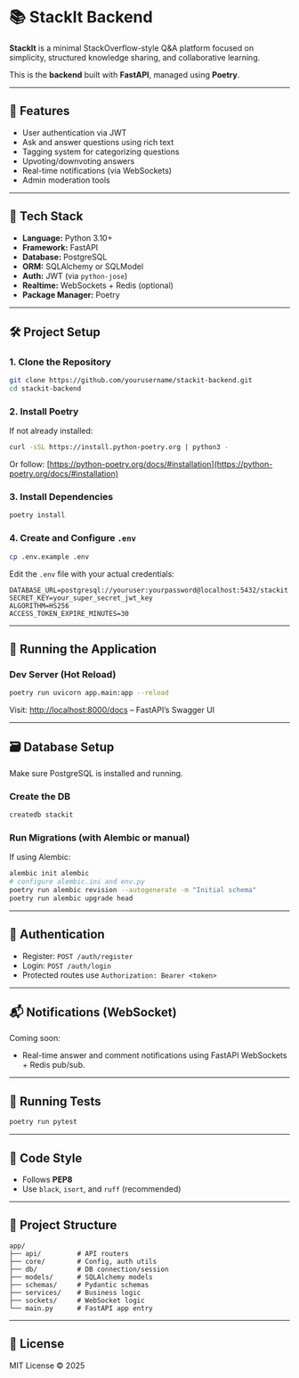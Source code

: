 # 📚 StackIt Backend

**StackIt** is a minimal StackOverflow-style Q&A platform focused on simplicity, structured knowledge sharing, and collaborative learning.

This is the **backend** built with **FastAPI**, managed using **Poetry**.

---

## 🚀 Features

- User authentication via JWT
- Ask and answer questions using rich text
- Tagging system for categorizing questions
- Upvoting/downvoting answers
- Real-time notifications (via WebSockets)
- Admin moderation tools

---

## 🧰 Tech Stack

- **Language:** Python 3.10+
- **Framework:** FastAPI
- **Database:** PostgreSQL
- **ORM:** SQLAlchemy or SQLModel
- **Auth:** JWT (via `python-jose`)
- **Realtime:** WebSockets + Redis (optional)
- **Package Manager:** Poetry

---

## 🛠️ Project Setup

### 1. Clone the Repository

```bash
git clone https://github.com/yourusername/stackit-backend.git
cd stackit-backend
```

### 2. Install Poetry

If not already installed:

```bash
curl -sSL https://install.python-poetry.org | python3 -
```

Or follow: [https://python-poetry.org/docs/#installation](https://python-poetry.org/docs/#installation)

### 3. Install Dependencies

```bash
poetry install
```

### 4. Create and Configure `.env`

```bash
cp .env.example .env
```

Edit the `.env` file with your actual credentials:

```env
DATABASE_URL=postgresql://youruser:yourpassword@localhost:5432/stackit
SECRET_KEY=your_super_secret_jwt_key
ALGORITHM=HS256
ACCESS_TOKEN_EXPIRE_MINUTES=30
```

---

## 🧪 Running the Application

### Dev Server (Hot Reload)

```bash
poetry run uvicorn app.main:app --reload
```

Visit: [http://localhost:8000/docs](http://localhost:8000/docs) – FastAPI’s Swagger UI

---

## 🗃️ Database Setup

Make sure PostgreSQL is installed and running.

### Create the DB

```bash
createdb stackit
```

### Run Migrations (with Alembic or manual)

If using Alembic:

```bash
alembic init alembic
# configure alembic.ini and env.py
poetry run alembic revision --autogenerate -m "Initial schema"
poetry run alembic upgrade head
```

---

## 🔐 Authentication

- Register: `POST /auth/register`
- Login: `POST /auth/login`
- Protected routes use `Authorization: Bearer <token>`

---

## 📬 Notifications (WebSocket)

Coming soon:

- Real-time answer and comment notifications using FastAPI WebSockets + Redis pub/sub.

---

## 🧪 Running Tests

```bash
poetry run pytest
```

---

## 🧼 Code Style

- Follows **PEP8**
- Use `black`, `isort`, and `ruff` (recommended)

---

## 📂 Project Structure

```
app/
├── api/         # API routers
├── core/        # Config, auth utils
├── db/          # DB connection/session
├── models/      # SQLAlchemy models
├── schemas/     # Pydantic schemas
├── services/    # Business logic
├── sockets/     # WebSocket logic
└── main.py      # FastAPI app entry
```

---

## 📄 License

MIT License © 2025
